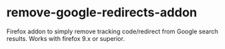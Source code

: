 remove-google-redirects-addon
=============================

Firefox addon to simply remove tracking code/redirect from Google search results. Works with firefox 9.x or superior.